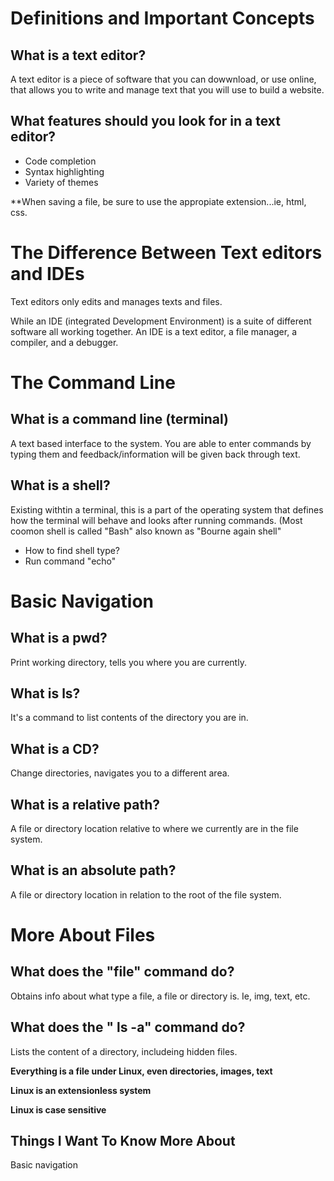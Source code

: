 # Definitions and Important Concepts 

## What is a text editor?

A text editor is a piece of software that you can dowwnload, or use online, that allows you to write and manage text that you will use to build a website. 

## What features should you look for in a text editor?

* Code completion
* Syntax highlighting
* Variety of themes 

**When saving a file, be sure to use the appropiate extension...ie, html, css.
  
  
  # The Difference Between Text editors and IDEs
  
  Text editors only edits and manages texts and files. 
  
  While an IDE (integrated Development Environment) is a suite of different software all working together. An IDE is a text editor, a file manager, a compiler, and a debugger.
  
  # The Command Line
  
  ## What is a command line (terminal) 
  
  A text based interface to the system. You are able to enter commands by typing them and feedback/information will be given back through text. 
  
  ## What is a shell? 
  
  Existing withtin a terminal, this is a part of the operating system that defines how the terminal will behave and looks after running commands. (Most coomon shell is called "Bash" also known as "Bourne again shell" 
  
  * How to find shell type?
  * Run command "echo"

# Basic Navigation

## What is a pwd? 

Print working directory, tells you where you are currently. 

## What is ls?

It's a command to list contents of the directory you are in. 

## What is a CD?

Change directories, navigates you to a different area. 

## What is a relative path? 

A file or directory location relative to where we currently are in the file system. 

## What is an absolute path?

A file or directory location in relation to the root of the file system. 

# More About Files

## What does the "file" command do?

Obtains info about what type a file, a file or directory is. Ie, img, text, etc.

## What does the " ls -a" command do?

Lists the content of a directory, includeing hidden files.

**Everything is a file under Linux, even directories, images, text**

**Linux is an extensionless system** 

**Linux is case sensitive**

## Things I Want To Know More About

Basic navigation 

